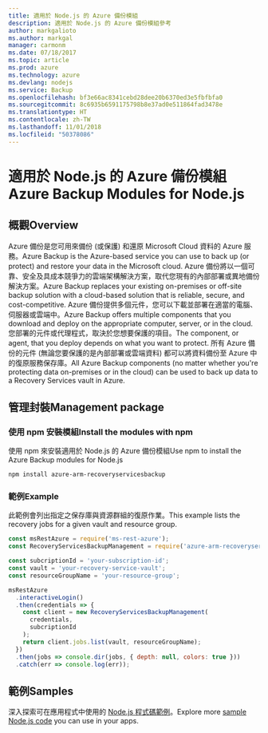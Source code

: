 ```yaml
---
title: 適用於 Node.js 的 Azure 備份模組
description: 適用於 Node.js 的 Azure 備份模組參考
author: markgalioto
ms.author: markgal
manager: carmonm
ms.date: 07/18/2017
ms.topic: article
ms.prod: azure
ms.technology: azure
ms.devlang: nodejs
ms.service: Backup
ms.openlocfilehash: bf3e66ac8341cebd28dee20b6370ed3e5fbfbfa0
ms.sourcegitcommit: 8c6935b6591175798b8e37ad0e511864fad3478e
ms.translationtype: HT
ms.contentlocale: zh-TW
ms.lasthandoff: 11/01/2018
ms.locfileid: "50378086"
---
```

# <a name="azure-backup-modules-for-nodejs"></a><span data-ttu-id="a291e-103">適用於 Node.js 的 Azure 備份模組</span><span class="sxs-lookup"><span data-stu-id="a291e-103">Azure Backup Modules for Node.js</span></span>

## <a name="overview"></a><span data-ttu-id="a291e-104">概觀</span><span class="sxs-lookup"><span data-stu-id="a291e-104">Overview</span></span>

<span data-ttu-id="a291e-105">Azure 備份是您可用來備份 (或保護) 和還原 Microsoft Cloud 資料的 Azure 服務。</span><span class="sxs-lookup"><span data-stu-id="a291e-105">Azure Backup is the Azure-based service you can use to back up (or protect) and restore your data in the Microsoft cloud.</span></span> <span data-ttu-id="a291e-106">Azure 備份將以一個可靠、安全及具成本競爭力的雲端架構解決方案，取代您現有的內部部署或異地備份解決方案。</span><span class="sxs-lookup"><span data-stu-id="a291e-106">Azure Backup replaces your existing on-premises or off-site backup solution with a cloud-based solution that is reliable, secure, and cost-competitive.</span></span> <span data-ttu-id="a291e-107">Azure 備份提供多個元件，您可以下載並部署在適當的電腦、伺服器或雲端中。</span><span class="sxs-lookup"><span data-stu-id="a291e-107">Azure Backup offers multiple components that you download and deploy on the appropriate computer, server, or in the cloud.</span></span> <span data-ttu-id="a291e-108">您部署的元件或代理程式，取決於您想要保護的項目。</span><span class="sxs-lookup"><span data-stu-id="a291e-108">The component, or agent, that you deploy depends on what you want to protect.</span></span> <span data-ttu-id="a291e-109">所有 Azure 備份的元件 (無論您要保護的是內部部署或雲端資料) 都可以將資料備份至 Azure 中的復原服務保存庫。</span><span class="sxs-lookup"><span data-stu-id="a291e-109">All Azure Backup components (no matter whether you're protecting data on-premises or in the cloud) can be used to back up data to a Recovery Services vault in Azure.</span></span> 

## <a name="management-package"></a><span data-ttu-id="a291e-110">管理封裝</span><span class="sxs-lookup"><span data-stu-id="a291e-110">Management package</span></span>

### <a name="install-the-modules-with-npm"></a><span data-ttu-id="a291e-111">使用 npm 安裝模組</span><span class="sxs-lookup"><span data-stu-id="a291e-111">Install the modules with npm</span></span>

<span data-ttu-id="a291e-112">使用 npm 來安裝適用於 Node.js 的 Azure 備份模組</span><span class="sxs-lookup"><span data-stu-id="a291e-112">Use npm to install the Azure Backup modules for Node.js</span></span>

```bash
npm install azure-arm-recoveryservicesbackup
```

### <a name="example"></a><span data-ttu-id="a291e-113">範例</span><span class="sxs-lookup"><span data-stu-id="a291e-113">Example</span></span>

<span data-ttu-id="a291e-114">此範例會列出指定之保存庫與資源群組的復原作業。</span><span class="sxs-lookup"><span data-stu-id="a291e-114">This example lists the recovery jobs for a given vault and resource group.</span></span>

```javascript
const msRestAzure = require('ms-rest-azure');
const RecoveryServicesBackupManagement = require('azure-arm-recoveryservicesbackup');

const subcriptionId = 'your-subscription-id';
const vault = 'your-recovery-service-vault';
const resourceGroupName = 'your-resource-group';

msRestAzure
  .interactiveLogin()
  .then(credentials => {
    const client = new RecoveryServicesBackupManagement(
      credentials,
      subcriptionId
    );
    return client.jobs.list(vault, resourceGroupName);
  })
  .then(jobs => console.dir(jobs, { depth: null, colors: true }))
  .catch(err => console.log(err));
```

## <a name="samples"></a><span data-ttu-id="a291e-115">範例</span><span class="sxs-lookup"><span data-stu-id="a291e-115">Samples</span></span>

<span data-ttu-id="a291e-116">深入探索可在應用程式中使用的 [Node.js 程式碼範例](https://azure.microsoft.com/resources/samples/?platform=nodejs)。</span><span class="sxs-lookup"><span data-stu-id="a291e-116">Explore more [sample Node.js code](https://azure.microsoft.com/resources/samples/?platform=nodejs) you can use in your apps.</span></span>
